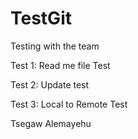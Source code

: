 # TestGit
Testing with the team
 
 
 Test 1: Read me file
 Test

Test 2: Update test

Test 3: Local to Remote
Test

Tsegaw Alemayehu
